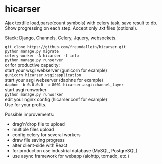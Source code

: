 # hicarser

Ajax textfile load,parse(count symbols) with celery task, save result to db.  
Show progressing on each step. 
Accept only .txt files (optional).

Stack: Django, Channels, Celery, Jquery, websockets. 

```git clone https://github.com/freundallein/hicarser.git```  
```python manage.py migrate```  
```celery worker -A hicarser -l info```  
```python manage.py runserver```  
  or for productive capacity:  
start your wsgi webserver (gunicorn for example)  
```gunicorn hicarser.wsgi:application```  
start your asgi webserver (daphne for example)  
```daphne -b 0.0.0.0 -p 8001 hicarser.asgi:channel_layer```  
start asgi runworker  
```python manage.py runworker```  
edit your nginx config (hicarser.conf for example)  
Use for your profits.


Possible improvements:
- drag'n'drop file to upload  
- multiple files upload  
- config celery for several workers  
- draw file saving progress  
- alter client-side with React  
- for production use industrial database (MySQL, PostgreSQL)  
- use async framework for webapp (aiohttp, tornado, etc.)  
